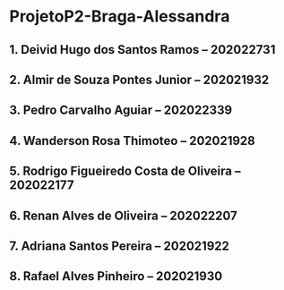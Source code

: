 # ProjetoP2-Braga-Alessandra
 
## 1. Deivid Hugo dos Santos Ramos – 202022731
## 2. Almir de Souza Pontes Junior – 202021932
## 3. Pedro Carvalho Aguiar – 202022339
## 4. Wanderson Rosa Thimoteo – 202021928
## 5. Rodrigo Figueiredo Costa de Oliveira – 202022177
## 6. Renan Alves de Oliveira – 202022207
## 7. Adriana Santos Pereira – 202021922
## 8. Rafael Alves Pinheiro – 202021930
